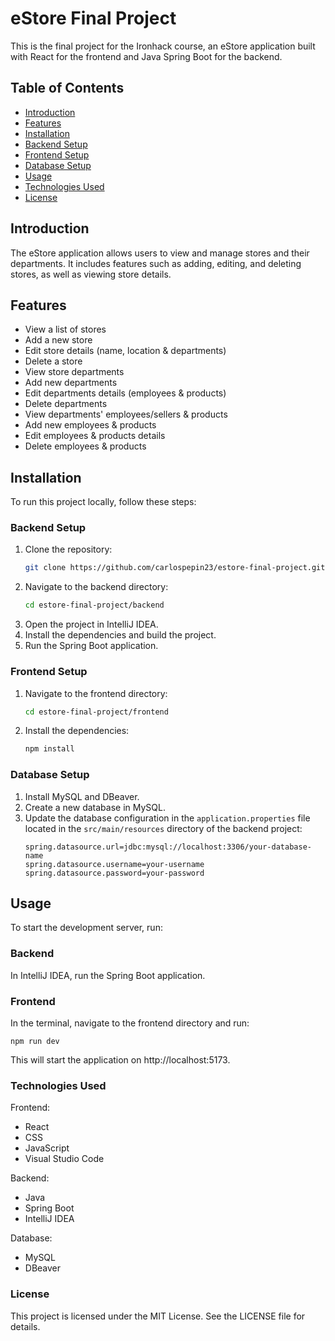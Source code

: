 # eStore Final Project

This is the final project for the Ironhack course, an eStore application built with React for the frontend and Java Spring Boot for the backend.

## Table of Contents

- [Introduction](#introduction)
- [Features](#features)
- [Installation](#installation)
- [Backend Setup](#backend-setup)
- [Frontend Setup](#frontend-setup)
- [Database Setup](#database-setup)
- [Usage](#usage)
- [Technologies Used](#technologies-used)
- [License](#license)

## Introduction

The eStore application allows users to view and manage stores and their departments. It includes features such as adding, editing, and deleting stores, as well as viewing store details.

## Features

- View a list of stores
- Add a new store
- Edit store details (name, location & departments)
- Delete a store
- View store departments
- Add new departments
- Edit departments details (employees & products)
- Delete departments
- View departments' employees/sellers & products
- Add new employees & products
- Edit employees & products details
- Delete employees & products

## Installation

To run this project locally, follow these steps:

### Backend Setup

1. Clone the repository:
    ```sh
    git clone https://github.com/carlospepin23/estore-final-project.git
    ```
2. Navigate to the backend directory:
    ```sh
    cd estore-final-project/backend
    ```
3. Open the project in IntelliJ IDEA.
4. Install the dependencies and build the project.
5. Run the Spring Boot application.

### Frontend Setup

1. Navigate to the frontend directory:
    ```sh
    cd estore-final-project/frontend
    ```
2. Install the dependencies:
    ```sh
    npm install
    ```

### Database Setup

1. Install MySQL and DBeaver.
2. Create a new database in MySQL.
3. Update the database configuration in the `application.properties` file located in the `src/main/resources` directory of the backend project:
    ```properties
    spring.datasource.url=jdbc:mysql://localhost:3306/your-database-name
    spring.datasource.username=your-username
    spring.datasource.password=your-password
    ```

## Usage

To start the development server, run:

### Backend

In IntelliJ IDEA, run the Spring Boot application.

### Frontend

In the terminal, navigate to the frontend directory and run:

```npm run dev```

This will start the application on http://localhost:5173.

### Technologies Used

Frontend:

- React
- CSS
- JavaScript
- Visual Studio Code
  
Backend:

- Java
- Spring Boot
- IntelliJ IDEA

Database:

- MySQL
- DBeaver

### License
This project is licensed under the MIT License. See the LICENSE file for details.
